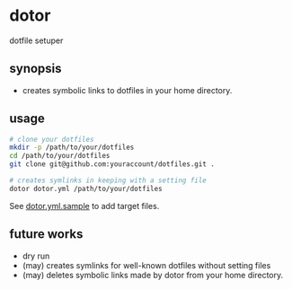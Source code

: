 # dotor

dotfile setuper

## synopsis

- creates symbolic links to dotfiles in your home directory.

## usage

```sh
# clone your dotfiles
mkdir -p /path/to/your/dotfiles
cd /path/to/your/dotfiles
git clone git@github.com:youraccount/dotfiles.git .

# creates symlinks in keeping with a setting file
dotor dotor.yml /path/to/your/dotfiles
```

See [dotor.yml.sample](./blob/master/dotor.yml.sample) to add target files.

## future works

- dry run
- (may) creates symlinks for well-known dotfiles without setting files
- (may) deletes symbolic links made by dotor from your home directory.
